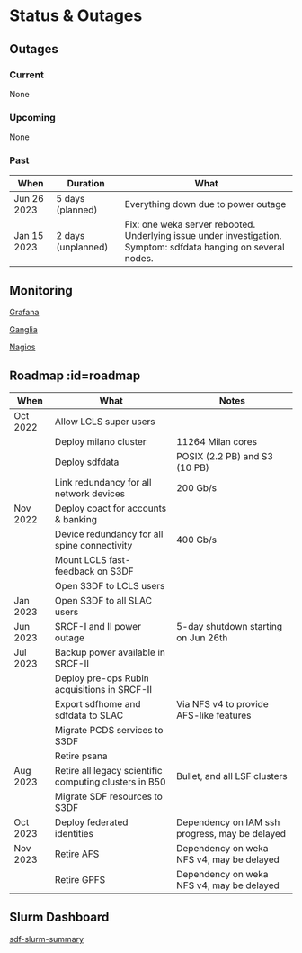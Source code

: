 # Status & Outages

## Outages

### Current

None

### Upcoming

None

### Past

|When	|Duration | What	|
| --- | --- | --- |
|Jun 26 2023	|5 days (planned)| Everything down due to power outage|
|Jan 15 2023 | 2 days (unplanned) | Fix: one weka server rebooted. Underlying issue under investigation. Symptom: sdfdata hanging on several nodes.|


## Monitoring

[Grafana](http://grafana.slac.stanford.edu)

[Ganglia](http://ganglia.slac.stanford.edu)

[Nagios](http://nagios.slac.stanford.edu)
<!---
[InfluxDb](http://influxdb.slac.stanford.edu)

[Prometheus](http://prometheus.slac.stanford.edu)
-->

## Roadmap :id=roadmap

|When	|What	|Notes|
| --- | --- | --- |
|Oct 2022	|Allow LCLS super users	||
|		|Deploy milano cluster	|11264 Milan cores|
|		|Deploy sdfdata	|POSIX (2.2 PB) and S3 (10 PB)|
|		|Link redundancy for all network devices	|200 Gb/s|
|Nov 2022	|Deploy coact for accounts & banking ||
|		|Device redundancy for all spine connectivity	|400 Gb/s|
|		|Mount LCLS fast-feedback on S3DF	||
|		|Open S3DF to LCLS users	||
|Jan 2023	|Open S3DF to all SLAC users	||
|Jun 2023	|SRCF-I and II power outage	|5-day shutdown starting on Jun 26th|
|Jul 2023	|Backup power available in SRCF-II	||
|		|Deploy pre-ops Rubin acquisitions in SRCF-II	||
|		|Export sdfhome and sdfdata to SLAC	|Via NFS v4 to provide AFS-like features|
|		|Migrate PCDS services to S3DF	||
|		|Retire psana	||
|Aug 2023	|Retire all legacy scientific computing clusters in B50 | Bullet, and all LSF clusters|
|		|Migrate SDF resources to S3DF ||
|Oct 2023	|Deploy federated identities	|Dependency on IAM ssh progress, may be delayed|
|Nov 2023	|Retire AFS	|Dependency on weka NFS v4, may be delayed|
|		|Retire GPFS	|Dependency on weka NFS v4, may be delayed|

## Slurm Dashboard

[sdf-slurm-summary](https://grafana.slac.stanford.edu/d/YW8wlINMk/sdf-slurm-summary?orgId=1&refresh=60s&theme=light&kiosk ':include :type=iframe width=100% height=850px')

